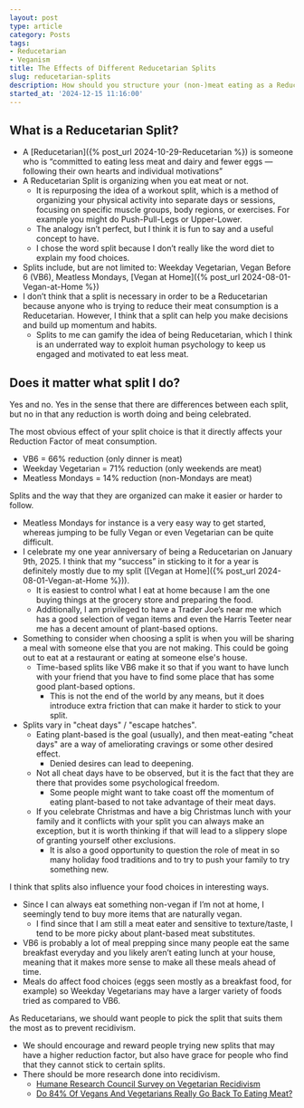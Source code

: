 ```yaml
---
layout: post
type: article
category: Posts
tags:
- Reducetarian
- Veganism
title: The Effects of Different Reducetarian Splits
slug: reducetarian-splits
description: How should you structure your (non-)meat eating as a Reducetarian?
started_at: '2024-12-15 11:16:00'
---
```


## What is a Reducetarian Split?

* A [Reducetarian]({% post_url 2024-10-29-Reducetarian %}) is someone who is “committed to eating less meat and dairy and fewer eggs — following their own hearts and individual motivations”
* A Reducetarian Split is organizing when you eat meat or not.
    * It is repurposing the idea of a workout split, which is a method of organizing your physical activity into separate days or sessions, focusing on specific muscle groups, body regions, or exercises. For example you might do Push-Pull-Legs or Upper-Lower.
    * The analogy isn’t perfect, but I think it is fun to say and a useful concept to have.
    * I chose the word split because I don’t really like the word diet to explain my food choices.
* Splits include, but are not limited to: Weekday Vegetarian, Vegan Before 6 (VB6), Meatless Mondays, [Vegan at Home]({% post_url 2024-08-01-Vegan-at-Home %})
* I don’t think that a split is necessary in order to be a Reducetarian because anyone who is trying to reduce their meat consumption is a Reducetarian. However, I think that a split can help you make decisions and build up momentum and habits.
    * Splits to me can gamify the idea of being Reducetarian, which I think is an underrated way to exploit human psychology to keep us engaged and motivated to eat less meat.

## Does it matter what split I do?

Yes and no. Yes in the sense that there are differences between each split, but no in that any reduction is worth doing and being celebrated.

The most obvious effect of your split choice is that it directly affects your Reduction Factor of meat consumption.
* VB6 = 66% reduction (only dinner is meat)
* Weekday Vegetarian = 71% reduction (only weekends are meat)
* Meatless Mondays = 14% reduction (non-Mondays are meat)

Splits and the way that they are organized can make it easier or harder to follow. 
* Meatless Mondays for instance is a very easy way to get started, whereas jumping to be fully Vegan or even Vegetarian can be quite difficult.
* I celebrate my one year anniversary of being a Reducetarian on January 9th, 2025. I think that my “success” in sticking to it for a year is definitely mostly due to my split ([Vegan at Home]({% post_url 2024-08-01-Vegan-at-Home %})).
    * It is easiest to control what I eat at home because I am the one buying things at the grocery store and preparing the food.
    * Additionally, I am privileged to have a Trader Joe’s near me which has a good selection of vegan items and even the Harris Teeter near me has a decent amount of plant-based options. 
* Something to consider when choosing a split is when you will be sharing a meal with someone else that you are not making. This could be going out to eat at a restaurant or eating at someone else's house.
    * Time-based splits like VB6 make it so that if you want to have lunch with your friend that you have to find some place that has some good plant-based options.
        * This is not the end of the world by any means, but it does introduce extra friction that can make it harder to stick to your split.
* Splits vary in "cheat days" / "escape hatches". 
    * Eating plant-based is the goal (usually), and then meat-eating "cheat days" are a way of ameliorating cravings or some other desired effect.
        * Denied desires can lead to deepening.
    * Not all cheat days have to be observed, but it is the fact that they are there that provides some psychological freedom.
        * Some people might want to take coast off the momentum of eating plant-based to not take advantage of their meat days.
    * If you celebrate Christmas and have a big Christmas lunch with your family and it conflicts with your split you can always make an exception, but it is worth thinking if that will lead to a slippery slope of granting yourself other exclusions.
        * It is also a good opportunity to question the role of meat in so many holiday food traditions and to try to push your family to try something new.

I think that splits also influence your food choices in interesting ways.
* Since I can always eat something non-vegan if I’m not at home, I seemingly tend to buy more items that are naturally vegan. 
    * I find since that I am still a meat eater and sensitive to texture/taste, I tend to be more picky about plant-based meat substitutes.
* VB6 is probably a lot of meal prepping since many people eat the same breakfast everyday and you likely aren’t eating lunch at your house, meaning that it makes more sense to make all these meals ahead of time.
* Meals do affect food choices (eggs seen mostly as a breakfast food, for example) so Weekday Vegetarians may have a larger variety of foods tried as compared to VB6.

As Reducetarians, we should want people to pick the split that suits them the most as to prevent recidivism.
* We should encourage and reward people trying new splits that may have a higher reduction factor, but also have grace for people who find that they cannot stick to certain splits.
* There should be more research done into recidivism.
    * [Humane Research Council Survey on Vegetarian Recidivism](https://veganoutreach.org/humane-research-council-survey-on-vegetarian-recidivism/)
    * [Do 84% Of Vegans And Vegetarians Really Go Back To Eating Meat?](https://plantbasednews.org/opinion/do-84-vegans-and-vegetarians-give-up-diets/)